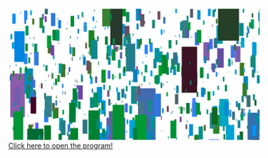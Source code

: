![alt text](https://github.com/ThomasMatthiesen/AP2018/blob/master/mini_ex1/mini_ex1_screenshot.png?raw=true)
<a href="https://cdn.rawgit.com/ThomasMatthiesen/AP2018/c31ab374/mini_ex1/index.html"> Click here to open the program! </a>
